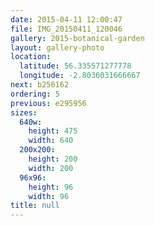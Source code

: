```yaml
---
date: 2015-04-11 12:00:47
file: IMG_20150411_120046
gallery: 2015-botanical-garden
layout: gallery-photo
location:
  latitude: 56.335571277778
  longitude: -2.8036031666667
next: b256162
ordering: 5
previous: e295956
sizes:
  640w:
    height: 475
    width: 640
  200x200:
    height: 200
    width: 200
  96x96:
    height: 96
    width: 96
title: null
---
```

